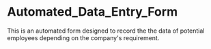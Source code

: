 # Automated_Data_Entry_Form
This is an automated form designed to record the the data of potential employees depending on the company's requirement.

